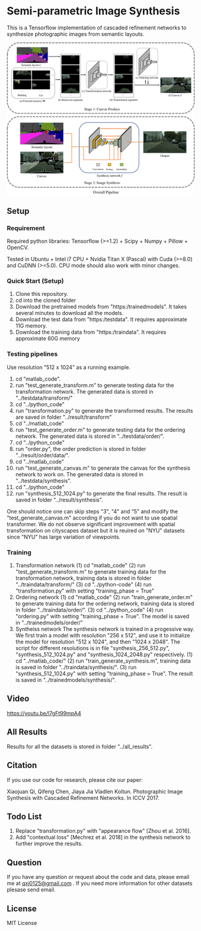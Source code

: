 # Semi-parametric Image Synthesis

This is a Tensorflow implementation of cascaded refinement networks to synthesize photographic images from semantic layouts.

<img src="./overallpipeline.png"/>

## Setup

### Requirement
Required python libraries: Tensorflow (>=1.2) + Scipy + Numpy + Pillow + OpenCV.

Tested in Ubuntu + Intel i7 CPU + Nvidia Titan X (Pascal) with Cuda (>=8.0) and CuDNN (>=5.0). CPU mode should also work with minor changes.

### Quick Start (Setup)
1. Clone this repository.
2. cd into the cloned folder
3. Download the pretrained models from "https:/trainedmodels". It takes several minutes to download all the models.
4. Download the test data from "https:/testdata". It requires approximate 11G memory.
5. Download the training data from "https:/traindata". It requires approximate 60G memory

### Testing pipelines
Use resolution "512 x 1024" as a running example.
1. cd "matlab_code".
2. run "test_generate_transform.m" to generate testing data for the transformation network. The generated data is stored in  "../testdata/transform/"
3. cd "../python_code"
4. run "transformation.py" to generate the transformed results. The results are saved in folder "../result/transform"
5. cd "../matlab_code"
6.  run "test_generate_order.m" to generate testing data for the ordering network. The generated data is stored in "../testdata/order/".
7. cd "../python_code"
8. run "order.py", the order prediction is stored in folder "../result/order/data/".
9. cd "../matlab_code"
10. run "test_generate_canvas.m" to generate the canvas for the synthesis network to work on. The generated data is stored in "../testdata/synthesis".
11. cd "../python_code"
12. run "synthesis_512_1024.py" to generate the final results. The result is saved in folder "../result/synthesis".

One should notice one can skip steps "3", "4" and "5" and modify the "test_generate_canvas.m" according if you do not want to use spatial transformer. We do not observe significant improvement with spatial transformation on cityscapes dataset but it is reuired on "NYU" datasets since "NYU" has large variation of viewpoints.

### Training
1. Transformation network
(1) cd "matlab_code"
(2) run "test_generate_transform.m" to generate training data for the transformation network, training data is stored in folder "../traindata/transform/"
(3) cd "../python-code"
(4) run "transformation.py" with setting "training_phase = True"
2. Ordering network
(1) cd "matlab_code"
(2) run "train_generate_order.m" to generate training data for the ordering network, training data is stored in folder "../traindata/order/".
(3) cd "../python_code"
(4) run "ordering.py" with setting "training_phase = True". The model is saved in "../trainedmodels/order/"
3. Syntheiss network
The synthesis network is trained in a progessive way. We first train a model with resolution "256 x 512", and use it to initialize the model for resolution "512 x 1024", and then "1024 x 2048". The script for different resolutions is in file "synthesis_256_512.py", "synthesis_512_1024.py" and "synthesis_1024_2048.py" respectively.
(1) cd "../matlab_code/"
(2) run "train_generate_synthesis.m", training data is saved in folder "../traindata/synthesis/".
(3) run "synthesis_512_1024.py" with setting "training_phase = True". The result is saved in "../trainedmodels/synthesis/".

## Video
https://youtu.be/l7gFt99mpA4

## All Results
Results for all the datasets is stored in folder "../all_results".

## Citation
If you use our code for research, please cite our paper:

Xiaojuan Qi, Qifeng Chen, Jiaya Jia Vladlen Koltun. Photographic Image Synthesis with Cascaded Refinement Networks. In ICCV 2017.


## Todo List
1.  Replace "transformation.py" with "appearance flow" [Zhou et al. 2016].
2. Add "contextual loss" [Mechrez et al. 2018] in the synthesis network to further improve the results.

## Question
If you have any question or request about the code and data, please email me at qxj0125@gmail.com . If you need more information for other datasets plesase send email. 

## License
MIT License